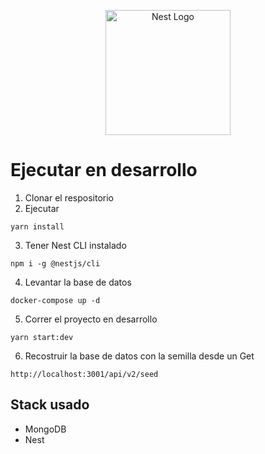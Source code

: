 <p align="center">
  <a href="http://nestjs.com/" target="blank"><img src="https://nestjs.com/img/logo-small.svg" width="200" alt="Nest Logo" /></a>
</p>

# Ejecutar en desarrollo

1. Clonar el respositorio
2. Ejecutar
```
yarn install
```
3. Tener Nest CLI instalado
```
npm i -g @nestjs/cli
```

4. Levantar la base de datos
```
docker-compose up -d
```

5. Correr el proyecto en desarrollo
```
yarn start:dev
```

6. Recostruir la base de datos con la semilla desde un Get
```
http://localhost:3001/api/v2/seed
```

## Stack usado
* MongoDB
* Nest